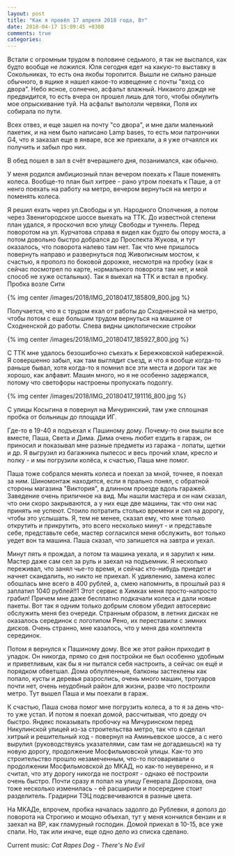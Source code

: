 ```yaml
---
layout: post
title: "Как я провёл 17 апреля 2018 года, Вт"
date: 2018-04-17 15:09:45 +0300
comments: true
categories: 
---
```

Встали с огромным трудом в половине седьмого, я так не выспался, как будто вообще не ложился. Юля сегодня едет на какую-то выставку в Сокольниках, то есть она якобы торопится. Вышли не сильно раньше обычного, в ящике я нашел какое-то извещение с почты "вход со двора". Небо ясное, солнечно, асфальт влажный. Никакого дождя не предвидится, то есть вчера он прошел лишь для того, чтобы обнулить мое опрыскивание туй. На асфальт выползли червяки, Поля их собирала по пути.

Всех отвез, и еще зашел на почту "со двора", и мне дали маленький пакетик, и на нем было написано Lamp bases, то есть мои патрончики G4, что я заказал еще в январе, все же приехали, а я уже отчаялся их получить и забыл про них.

В обед пошел в зал в счёт вчерашнего дня, позанимался, как обычно.

У меня родился амбициозный план вечером поехать к Паше поменять колеса. Вообще-то план был хитрее - рано утром поехать к Паше, а от ненго поехать на работу на метро, вечером вернуться на метро и поменять колеса.

Я решил ехать через ул.Свободы и ул. Народного Ополчения, а потом через Звенигородское шоссе выехать на ТТК. До известной степени план удался, я проскочил всю улицу Свободы и туннель. Перед поворотом на ул. Курчатова справа я видел как будто бы опору моста, а потом довольно быстро добрался до Проспекта Жукова, и тут оказалось, что поворота налево там нет. Так что мне пришлось повернуть направо и развернуться под Живописным мостом, к счастью, я прополз по боковой дорожке, несмотря на пробку (как я сейчас посмотрел по карте, нормального поворота там нет, и мой способ не хуже остальных). Так я выехал на ТТК и встал в пробку. Пробка возле Сити 

{% img center /images/2018/IMG_20180417_185809_800.jpg %}

Получается, что я с трудом ехал от работы до Сходненской на метро, чтобы потом с еще большим трудом вернуться на машине от Сходненской до работы. Слева видны циклопические стройки

{% img center /images/2018/IMG_20180417_185927_800.jpg %}

С ТТК мне удалось безошибочно съехать к Бережковской набережной. Я совершенно забыл, как там выглядит съезд, и что я вообще когда-то раньше бывал, хотя когда-то я помнил все эти места и дороги так же хорошо, как алфавит. Машин много, но я не особенно задержался, потому что светофоры настроены пропускать подолгу.

{% img center /images/2018/IMG_20180417_191116_800.jpg %}

С улицы Косыгина я повернул на Мичуринский, там уже сплошная пробка от больницы до площади ИГ.

Где-то в 19-40 я подъехал к Пашиному дому. Почему-то они вышли все вместе, Паша, Света и Дима. Дима очень любит ездить в гараж, он приносил и показывал мне разные предметы из гаража - лопаты, щетки и др. Я выгрузил из багажника пылесос и весь прочий хлам, кресло и полку - и мы погрузили колёса, к счастью, Паша мне помог.

Паша тоже собрался менять колеса и поехал за мной, точнее, я поехал за ним. Шиномонтаж находится, если я прально понял, с обратной стороны магазина "Виктория", в длинном проезде вдоль гаражей. Заведение очень приличное на вид. Мы нашли мастера и он нам сказал, что они скоро закрываются, а у них еще две машины, так что они нас принять не успеют. Стоило потратить столько времени и сил на дорогу, чтобы это услышать. Я, тем не менее, сказал ему, что мне только открутить и прикрутить, это всего несколько минут - и представьте себе, представьте себе, мастер согласился меня обслужить, вот только уедет вон та машина. Паша сказал, что запишется на завтра и уехал.

Минут пять я прождал, а потом та машина уехала, и я зарулил к ним. Мастер даже сам сел за руль и заехал на подъемник. Я несколько переживал, что занял чье-то время, и сейчас кто-нибудь приедет и начнет скандалить, но никто не приехал. К удивлению, замена колес обошлась мне всего в 400 рублей, а, смею напомнить, в прошлый раз я заплатил 1040 рублей!!1 Этот сервис в Химках меня просто-напросто грабил! Причем мне даже бесплатно подкачали колеса и дали новые пакеты. Вот так я одним только добрым словом убедил автосервис обслужить меня без очереди. Странным образом, в летних дисках не оказалось серединок с логотипом Рено, их переставили с зимних дисков. Очень странно, мне казалось, что у меня два комплекта серединок. 

Потом я вернулся к Пашиному дому. Все же этот район приходит в упадок. Он никогда, прямо со дня постройки не был особенно удобным и приветливым, как бы я ни пытался себя настроить, а сейчас он ещё и порядком обветшал. Дома облупленные, балконы застеклены как попало, кусты и деревья разрослись, очень много машин, тротуаров почти нет, очень неудобный район для жизни, разве что построили метро. Тут вышел Паша и мы поехали в гараж.

К счастью, Паша снова помог мне погрузить колеса, а то я за день что-то уже устал. И потом я поехал домой, рассчитывая, что доеду оч быстро. Яндекс показывать пробочку на Мичуринском перед Никулинской улицей из-за строительства метро, так что я сделал хитрый и решительный ход - повернул на Аминьевское шоссе, а с него вырулил (руководствуясь указателями, сам там не догадаешься) на ту новую дорогу, продолжение Мосфильмовской улицы. Как-то это строительство прошло незамеченным, что-то поговаривали о продолжении Мосфильмовской до МКАД, но как-то неуверенно, и я считал, что эту дорогу никогда не построят - однако её построили очень быстро. Почти сразу я попал на улицу Генерала Дорохова, она тоже несколько изменилась - её расширили и посередине стоит разделитель. Градирни ТЭЦ подсвечиваются в разные цвета. 

На МКАДе, впрочем, пробка началась задолго до Рублевки, я дополз до поворота на Строгино и мощно объехал, тут у меня кончился бензин и я заехал на ВР, как гламурный господин. Домой приехал в 10-15, все уже спали. Но, так или иначе, еще одно дело из списка сделано.

Current music: *Cat Rapes Dog - There's No Evil*